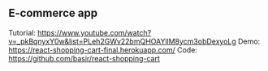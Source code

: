 ## E-commerce app

Tutorial: https://www.youtube.com/watch?v=_pkBqnyxY0w&list=PLeh2GWv22bmQHOAYllM8ycm3obDexyoLg
Demo: https://react-shopping-cart-final.herokuapp.com/
Code: https://github.com/basir/react-shopping-cart
